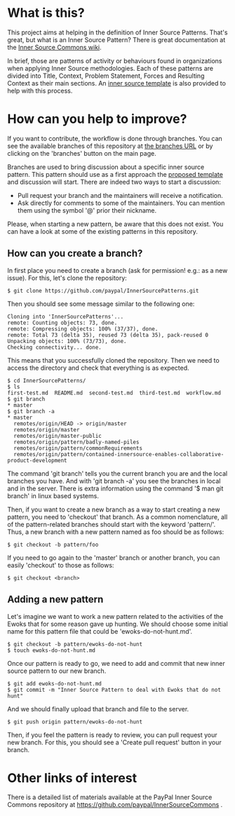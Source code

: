 What is this?
=============

This project aims at helping in the definition of Inner Source Patterns.
That's great, but what is an Inner Source Pattern? There is great documentation
at the [Inner Source Commons wiki](https://github.com/paypal/InnerSourceCommons/wiki/InnerSource-Patterns).

In brief, those are patterns of activity or behaviours found in organizations when applying Inner Source methodologies.
Each of these patterns are divided into Title, Context, Problem Statement, Forces and  Resulting Context as their main
sections. An [inner source template](https://github.com/paypal/InnerSourceCommons/wiki/InnerSource-Patterns-template)
is also provided to help with this process.


How can you help to improve?
============================

If you want to contribute, the workflow is done through branches. You can see the
available branches of this repository at [the branches URL](https://github.com/paypal/InnerSourcePatterns/branches)
or by clicking on the 'branches' button on the main page.

Branches are used to bring discussion about a specific inner source pattern.
This pattern should use as a first approach the
[proposed template](https://github.com/paypal/InnerSourceCommons/wiki/InnerSource-Patterns-template) and
discussion will start. There are indeed two ways to start a discussion:
* Pull request your branch and the maintainers will receive a notification.
* Ask directly for comments to some of the maintainers. You can mention them
using the symbol '@' prior their nickname.

Please, when starting a new pattern, be aware that this does not exist. You can
have a look at some of the existing patterns in this repository.

How can you create a branch?
----------------------------

In first place you need to create a branch (ask for permission! e.g.: as a new issue).
For this, let's clone the repository:

```
$ git clone https://github.com/paypal/InnerSourcePatterns.git
```

Then you should see some message similar to the following one:

```
Cloning into 'InnerSourcePatterns'...
remote: Counting objects: 73, done.
remote: Compressing objects: 100% (37/37), done.
remote: Total 73 (delta 35), reused 73 (delta 35), pack-reused 0
Unpacking objects: 100% (73/73), done.
Checking connectivity... done.
```

This means that you successfully cloned the repository. Then we need to access
the directory and check that everything is as expected.

```
$ cd InnerSourcePatterns/
$ ls
first-test.md  README.md  second-test.md  third-test.md  workflow.md
$ git branch
* master
$ git branch -a
* master
  remotes/origin/HEAD -> origin/master
  remotes/origin/master
  remotes/origin/master-public
  remotes/origin/pattern/badly-named-piles
  remotes/origin/pattern/commonRequirements
  remotes/origin/pattern/contained-innersource-enables-collaborative-product-development
```

The command 'git branch' tells you the current branch you are and the local branches you have.
And with 'git branch -a' you see the branches in local and in the server.
There is extra information using the command '$ man git branch' in linux based systems.

Then, if you want to create a new branch as a way to start creating a new pattern,
you need to 'checkout' that branch. As a common nomenclature, all of the
pattern-related branches should start with the keyword 'pattern/'. Thus, a new
branch with a new pattern named as foo should be as follows:

```
$ git checkout -b pattern/foo
```

If you need to go again to the 'master' branch or another branch, you can easily
'checkout' to those as follows:

```
$ git checkout <branch>
```

Adding a new pattern
--------------------

Let's imagine we want to work a new pattern related to the activities of the
Ewoks that for some reason gave up hunting. We should choose some initial
name for this pattern file that could be 'ewoks-do-not-hunt.md'.

```
$ git checkout -b pattern/ewoks-do-not-hunt
$ touch ewoks-do-not-hunt.md
```

Once our pattern is ready to go, we need to add and commit that new inner source
pattern to our new branch.

```
$ git add ewoks-do-not-hunt.md
$ git commit -m "Inner Source Pattern to deal with Ewoks that do not hunt"
```

And we should finally upload that branch and file to the server.

```
$ git push origin pattern/ewoks-do-not-hunt
```

Then, if you feel the pattern is ready to review, you can pull request your new
branch. For this, you should see a 'Create pull request' button in your branch.


Other links of interest
=======================

There is a detailed list of materials available at the PayPal Inner Source Commons
repository at https://github.com/paypal/InnerSourceCommons .
